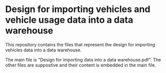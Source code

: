 # Design for importing vehicles and vehicle usage data into a data warehouse

This repository contains the files that represent the design for importing vehicles data into a data warehouse.

The main file is "Design for importing data into a data warehouse.pdf".
The other files are suppostive and their content is embedded in the main file.

